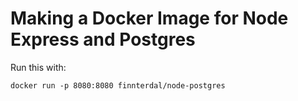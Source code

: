 # Making a Docker Image for Node Express and Postgres

Run this with:

`docker run -p 8080:8080 finnterdal/node-postgres`

